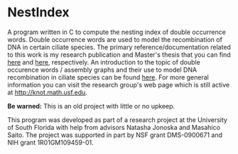 # NestIndex

A program written in C to compute the nesting index of double occurrence words. Double occurrence words are used to model the recombination of DNA in certain ciliate species. The primary reference/documentation related to this work is my research publication and Master's thesis that you can find [here](http://arxiv.org/abs/1311.3543) and [here](http://scholarcommons.usf.edu/etd/4979/), respectively. An introduction to the topic of double occurence words / assembly graphs and their use to model DNA recombination in ciliate species can be found [here](http://www.sciencedirect.com/science/article/pii/S0166218X09002534). For more general information you can visit the research group's web page which is still active at http://knot.math.usf.edu.

**Be warned:** This is an old project with little or no upkeep.

This program was developed as part of a research project at the University of South Florida with help from advisors Natasha Jonoska and Masahico Saito. The project was supported in part by NSF grant DMS-0900671 and NIH grant 1R01GM109459-01.

